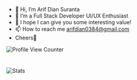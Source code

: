 - 👋 Hi, I’m Arif Dian Suranta
- 👀 I’m a Full Stack Developer UI/UX Enthusiast
- 🌱 I hope I can give you some interesting value!
- 📫 How to reach me arifdian0384@gmail.com
- Cheers🥂

![Profile View Counter](https://komarev.com/ghpvc/?username=MarkYeaahYT)
#
![Stats](https://github-readme-stats.vercel.app/api?username=MarkYeaahYT&show_icons=true)


<!---
MarkYeaahYT/MarkYeaahYT is a ✨ special ✨ repository because its `README.md` (this file) appears on your GitHub profile.
You can click the Preview link to take a look at your changes.
--->
